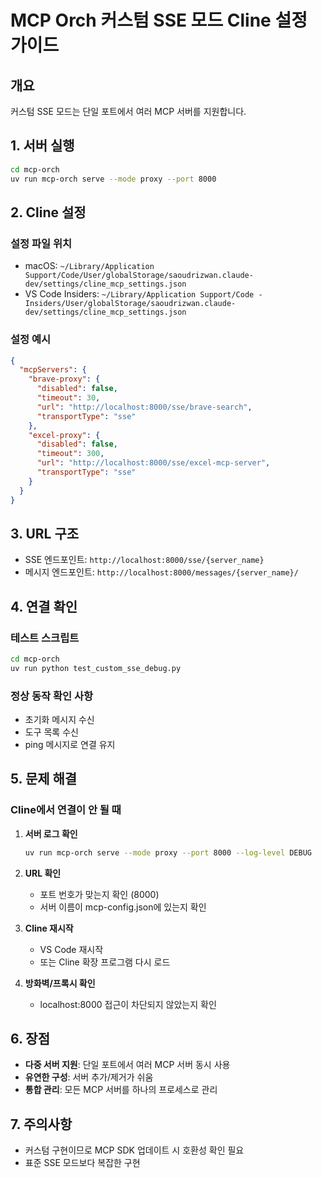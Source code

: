 # MCP Orch 커스텀 SSE 모드 Cline 설정 가이드

## 개요

커스텀 SSE 모드는 단일 포트에서 여러 MCP 서버를 지원합니다.

## 1. 서버 실행

```bash
cd mcp-orch
uv run mcp-orch serve --mode proxy --port 8000
```

## 2. Cline 설정

### 설정 파일 위치
- macOS: `~/Library/Application Support/Code/User/globalStorage/saoudrizwan.claude-dev/settings/cline_mcp_settings.json`
- VS Code Insiders: `~/Library/Application Support/Code - Insiders/User/globalStorage/saoudrizwan.claude-dev/settings/cline_mcp_settings.json`

### 설정 예시

```json
{
  "mcpServers": {
    "brave-proxy": {
      "disabled": false,
      "timeout": 30,
      "url": "http://localhost:8000/sse/brave-search",
      "transportType": "sse"
    },
    "excel-proxy": {
      "disabled": false,
      "timeout": 300,
      "url": "http://localhost:8000/sse/excel-mcp-server",
      "transportType": "sse"
    }
  }
}
```

## 3. URL 구조

- SSE 엔드포인트: `http://localhost:8000/sse/{server_name}`
- 메시지 엔드포인트: `http://localhost:8000/messages/{server_name}/`

## 4. 연결 확인

### 테스트 스크립트
```bash
cd mcp-orch
uv run python test_custom_sse_debug.py
```

### 정상 동작 확인 사항
- 초기화 메시지 수신
- 도구 목록 수신
- ping 메시지로 연결 유지

## 5. 문제 해결

### Cline에서 연결이 안 될 때

1. **서버 로그 확인**
   ```bash
   uv run mcp-orch serve --mode proxy --port 8000 --log-level DEBUG
   ```

2. **URL 확인**
   - 포트 번호가 맞는지 확인 (8000)
   - 서버 이름이 mcp-config.json에 있는지 확인

3. **Cline 재시작**
   - VS Code 재시작
   - 또는 Cline 확장 프로그램 다시 로드

4. **방화벽/프록시 확인**
   - localhost:8000 접근이 차단되지 않았는지 확인

## 6. 장점

- **다중 서버 지원**: 단일 포트에서 여러 MCP 서버 동시 사용
- **유연한 구성**: 서버 추가/제거가 쉬움
- **통합 관리**: 모든 MCP 서버를 하나의 프로세스로 관리

## 7. 주의사항

- 커스텀 구현이므로 MCP SDK 업데이트 시 호환성 확인 필요
- 표준 SSE 모드보다 복잡한 구현
